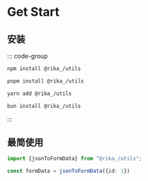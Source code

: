 # Get Start

## 安装

::: code-group

```bash [npm]
npm install @rika_/utils
```

```bash [pnpm]
pnpm install @rika_/utils
```

```bash [yarn]
yarn add @rika_/utils
```

```bash [bun]
bun install @rika_/utils
```

:::

## 最简使用
```ts
import {jsonToFormData} from "@rika_/utils";

const formData = jsonToFormData({id: 1})
```
